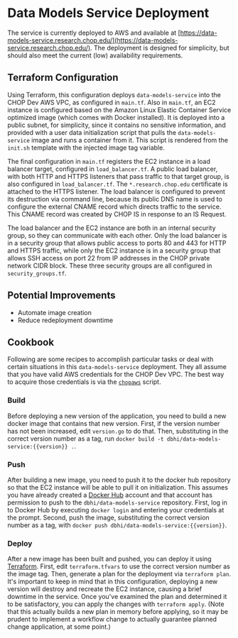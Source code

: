 # Data Models Service Deployment

The service is currently deployed to AWS and available at [https://data-models-service.research.chop.edu/](https://data-models-service.research.chop.edu/). The deployment is designed for simplicity, but should also meet the current (low) availability requirements.

## Terraform Configuration

Using Terraform, this configuration deploys `data-models-service` into the CHOP Dev AWS VPC, as configured in `main.tf`. Also in `main.tf`, an EC2 instance is configured based on the Amazon Linux Elastic Container Service optimized image (which comes with Docker installed). It is deployed into a public subnet, for simplicity, since it contains no sensitive information, and provided with a user data initialization script that pulls the `data-models-service` image and runs a container from it. This script is rendered from the `init.sh` template with the injected image tag variable.

The final configuration in `main.tf` registers the EC2 instance in a load balancer target, configured in `load_balancer.tf`. A public load balancer, with both HTTP and HTTPS listeners that pass traffic to that target group, is also configured in `load_balancer.tf`. The `*.research.chop.edu` certificate is attached to the HTTPS listener. The load balancer is configured to prevent its destruction via command line, because its public DNS name is used to configure the external CNAME record which directs traffic to the service. This CNAME record was created by CHOP IS in response to an IS Request.

The load balancer and the EC2 instance are both in an internal security group, so they can communicate with each other. Only the load balancer is in a security group that allows public access to ports 80 and 443 for HTTP and HTTPS traffic, while only the EC2 instance is in a security group that allows SSH access on port 22 from IP addresses in the CHOP private network CIDR block. These three security groups are all configured in `security_groups.tf`.

## Potential Improvements

- Automate image creation
- Reduce redeployment downtime

## Cookbook

Following are some recipes to accomplish particular tasks or deal with certain situations in this `data-models-service` deployment. They all assume that you have valid AWS credentials for the CHOP Dev VPC. The best way to acquire those credentials is via the [`chopaws`](https://github.research.chop.edu/devops/aws-auth-cli) script.

### Build

Before deploying a new version of the application, you need to build a new docker image that contains that new version. First, if the version number has not been increased, edit `version.go` to do that. Then, substituting in the correct version number as a tag, run `docker build -t dbhi/data-models-service:{{version}} .`.

### Push

After building a new image, you need to push it to the docker hub repository so that the EC2 instance will be able to pull it on initialization. This assumes you have already created a [Docker Hub](https://hub.docker.com/) account and that account has permission to push to the `dbhi/data-models-service` repository. First, log in to Docker Hub by executing `docker login` and entering your credentials at the prompt. Second, push the image, substituting the correct version number as a tag, with `docker push dbhi/data-models-service:{{version}}`.

### Deploy

After a new image has been built and pushed, you can deploy it using [Terraform](https://www.packer.io/downloads.html). First, edit `terraform.tfvars` to use the correct version number as the image tag. Then, generate a plan for the deployment via `terraform plan`. It's important to keep in mind that in this configuration, deploying a new version will destroy and recreate the EC2 instance, causing a brief downtime in the service. Once you've examined the plan and determined it to be satisfactory, you can apply the changes with `terraform apply`. (Note that this actually builds a new plan in memory before applying, so it may be prudent to implement a workflow change to actually guarantee planned change application, at some point.)
